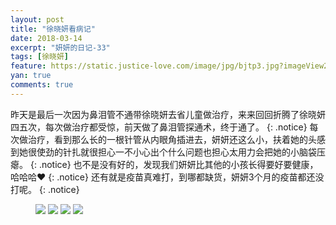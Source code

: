 ```yaml
---
layout: post
title: "徐晓妍看病记"
date: 2018-03-14
excerpt: "妍妍的日记-33"
tags: [徐晓妍]
feature: https://static.justice-love.com/image/jpg/bjtp3.jpg?imageView2/1/w/1200/h/500
yan: true
comments: true
---
```

昨天是最后一次因为鼻泪管不通带徐晓妍去省儿童做治疗，来来回回折腾了徐晓妍四五次，每次做治疗都受惊，前天做了鼻泪管探通术，终于通了。
{: .notice}
每次做治疗，看到那么长的一根针管从内眼角插进去，妍妍还这么小，扶着她的头感到她很使劲的针扎就很担心一不小心出个什么问题也担心太用力会把她的小脑袋压瘪。
{: .notice}
也不是没有好的，发现我们妍妍比其他的小孩长得要好要健康，哈哈哈❤️
{: .notice}
还有就是疫苗真难打，到哪都缺货，妍妍3个月的疫苗都还没打呢。
{: .notice}
<figure>
    <img src="{{ site.staticUrl }}/yanyan/image/yishuzhao1.jpg?imageMogr2/auto-orient" />
    <img src="{{ site.staticUrl }}/yanyan/image/yishuzhao2.jpg?imageMogr2/auto-orient" />
    <img src="{{ site.staticUrl }}/yanyan/image/yishuzhao3.jpg?imageMogr2/auto-orient" />
    <img src="{{ site.staticUrl }}/yanyan/image/yishuzhao4.jpg?imageMogr2/auto-orient" />
</figure>

